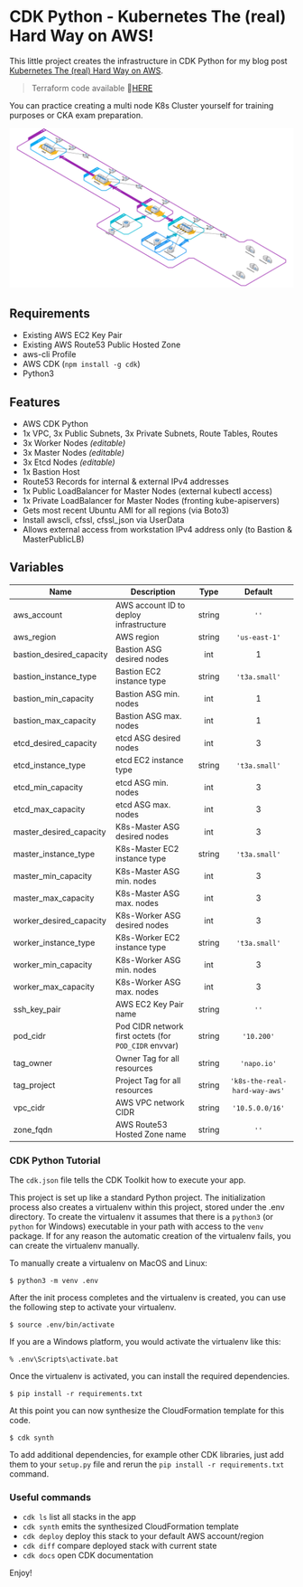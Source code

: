 
# CDK Python - Kubernetes The (real) Hard Way on AWS!

This little project creates the infrastructure in CDK Python for my blog post [Kubernetes The (real) Hard Way on AWS](https://napo.io/posts/kubernetes-the-real-hard-way-on-aws/).

> Terraform code available 🔗[HERE](https://github.com/hajowieland/terraform-k8s-the-real-hard-way-aws)


You can practice creating a multi node K8s Cluster yourself for training purposes or CKA exam preparation.


![Alt text](cdk-python-k8s-real-hard-way.png?raw=true "Infrastructure Diagram")

## Requirements

* Existing AWS EC2 Key Pair
* Existing AWS Route53 Public Hosted Zone
* aws-cli Profile
* AWS CDK (`npm install -g cdk`)
* Python3

## Features

* AWS CDK Python
* 1x VPC, 3x Public Subnets, 3x Private Subnets, Route Tables, Routes
* 3x Worker Nodes _(editable)_
* 3x Master Nodes _(editable)_
* 3x Etcd Nodes _(editable)_
* 1x Bastion Host
* Route53 Records for internal & external IPv4 addresses
* 1x Public LoadBalancer for Master Nodes (external kubectl access)
* 1x Private LoadBalancer for Master Nodes (fronting kube-apiservers)
* Gets most recent Ubuntu AMI for all regions (via Boto3)
* Install awscli, cfssl, cfssl_json via UserData
* Allows external access from workstation IPv4 address only (to Bastion & MasterPublicLB)


## Variables

| Name | Description | Type | Default |
|------|-------------|:----:|:-----:|
| aws\_account | AWS account ID to deploy infrastructure | string | `''` |
| aws\_region | AWS region | string | `'us-east-1'` |
| bastion\_desired\_capacity | Bastion ASG desired nodes | int | 1 |
| bastion\_instance\_type | Bastion EC2 instance type | string | `'t3a.small'` |
| bastion\_min\_capacity | Bastion ASG min. nodes | int | 1 |
| bastion\_max\_capacity | Bastion ASG max. nodes | int | 1 |
| etcd\_desired\_capacity | etcd ASG desired nodes | int | 3 |
| etcd\_instance\_type | etcd EC2 instance type | string | `'t3a.small'` |
| etcd\_min\_capacity | etcd ASG min. nodes | int | 3 |
| etcd\_max\_capacity | etcd ASG max. nodes | int | 3 |
| master\_desired\_capacity | K8s-Master ASG desired nodes | int | 3 |
| master\_instance\_type | K8s-Master EC2 instance type | string | `'t3a.small'` |
| master\_min\_capacity | K8s-Master ASG min. nodes | int | 3 |
| master\_max\_capacity | K8s-Master ASG max. nodes | int | 3 |
| worker\_desired\_capacity | K8s-Worker ASG desired nodes | int | 3 |
| worker\_instance\_type | K8s-Worker EC2 instance type | string | `'t3a.small'` |
| worker\_min\_capacity | K8s-Worker ASG min. nodes | int | 3 |
| worker\_max\_capacity | K8s-Worker ASG max. nodes | int | 3 |
| ssh\_key\_pair | AWS EC2 Key Pair name | string | `''` |
| pod\_cidr | Pod CIDR network first octets (for `POD_CIDR` envvar) | string | `'10.200'` |
| tag\_owner | Owner Tag for all resources | string | `'napo.io'` |
| tag\_project | Project Tag for all resources | string | `'k8s-the-real-hard-way-aws'` |
| vpc\_cidr | AWS VPC network CIDR | string | `'10.5.0.0/16'` |
| zone\_fqdn | AWS Route53 Hosted Zone name | string | `''` |



### CDK Python Tutorial

The `cdk.json` file tells the CDK Toolkit how to execute your app.

This project is set up like a standard Python project.  The initialization
process also creates a virtualenv within this project, stored under the .env
directory.  To create the virtualenv it assumes that there is a `python3`
(or `python` for Windows) executable in your path with access to the `venv`
package. If for any reason the automatic creation of the virtualenv fails,
you can create the virtualenv manually.

To manually create a virtualenv on MacOS and Linux:

```
$ python3 -m venv .env
```

After the init process completes and the virtualenv is created, you can use the following
step to activate your virtualenv.

```
$ source .env/bin/activate
```

If you are a Windows platform, you would activate the virtualenv like this:

```
% .env\Scripts\activate.bat
```

Once the virtualenv is activated, you can install the required dependencies.

```
$ pip install -r requirements.txt
```

At this point you can now synthesize the CloudFormation template for this code.

```
$ cdk synth
```

To add additional dependencies, for example other CDK libraries, just add
them to your `setup.py` file and rerun the `pip install -r requirements.txt`
command.

### Useful commands

 * `cdk ls`          list all stacks in the app
 * `cdk synth`       emits the synthesized CloudFormation template
 * `cdk deploy`      deploy this stack to your default AWS account/region
 * `cdk diff`        compare deployed stack with current state
 * `cdk docs`        open CDK documentation

Enjoy!
